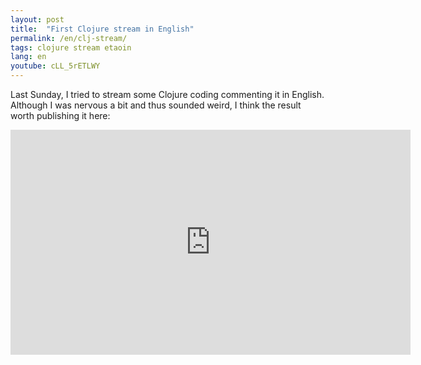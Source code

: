 ```yaml
---
layout: post
title:  "First Clojure stream in English"
permalink: /en/clj-stream/
tags: clojure stream etaoin
lang: en
youtube: cLL_5rETLWY
---
```


Last Sunday, I tried to stream some Clojure coding commenting it in
English. Although I was nervous a bit and thus sounded weird, I think the result
worth publishing it here:

<iframe width="640" height="360" src="https://www.youtube.com/embed/cLL_5rETLWY"
frameborder="0" gesture="media" allow="encrypted-media"
allowfullscreen></iframe>

